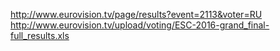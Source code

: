 http://www.eurovision.tv/page/results?event=2113&voter=RU
http://www.eurovision.tv/upload/voting/ESC-2016-grand_final-full_results.xls